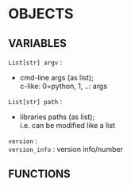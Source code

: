 # OBJECTS  

## VARIABLES
`List[str] argv` : 
*	cmd-line args (as list);  
	c-like: 0=python, 1, ..: args
	
`List[str] path` : 
*	libraries paths (as list);  
	i.e. can be modified like a list  

`version` :  
`version_info` : version info/number  

## FUNCTIONS
 